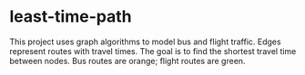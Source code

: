 # least-time-path
This project uses graph algorithms to model bus and flight traffic. Edges represent routes with travel times. The goal is to find the shortest travel time between nodes. Bus routes are orange; flight routes are green.

